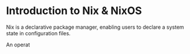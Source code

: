 # Introduction to Nix & NixOS

Nix is a declarative package manager, enabling users to declare a system state in configuration files.

An operat